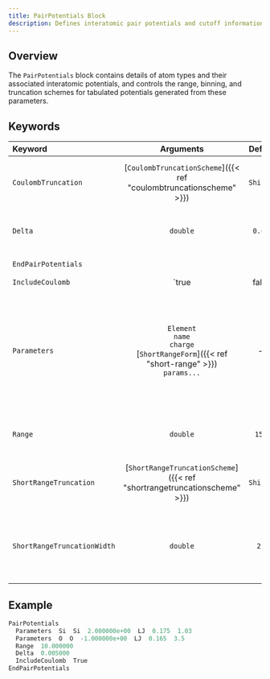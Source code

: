 ```yaml
---
title: PairPotentials Block
description: Defines interatomic pair potentials and cutoff information
---
```


## Overview

The `PairPotentials` block contains details of atom types and their associated interatomic potentials, and controls the range, binning, and truncation schemes for tabulated potentials generated from these parameters.

## Keywords

|Keyword|Arguments|Default|Description|
|:------|:--:|:-----:|-----------|
|`CoulombTruncation`|[`CoulombTruncationScheme`]({{< ref "coulombtruncationscheme" >}})|`Shifted`|Select the truncation scheme to use for coulomb interactions. This is a global parameter and applies to all pair potentials.|
|`Delta`|`double`|`0.005`|Spacing between points to use in the tabulated pair potential. This is a global parameter and applies to all pair potentials.|
|`EndPairPotentials`|||Indicates the end of the current `PairPotentials` block.||
|`IncludeCoulomb`|`true|false`|`false`|Whether coulomb terms are included in the tabulated pair potentials. If `false` then the tabulated pair potentials contain only short-range contributions, with charge interactions calculated analytically from atomic charges defined in [`Species`]({{< ref "speciesblock" >}}). This is a global parameter and applies to all pair potentials.|
|`Parameters`|`Element`<br/>`name`<br/>`charge`<br/>[`ShortRangeForm`]({{< ref "short-range" >}})<br/>`params...`|--|Define a single atomtype called `name`, assignable to any atom of the specified `Element`, with atomic `charge` and short range form and parameters. Parameters must be given in the order expected by the specified [short range type]({{< ref "short-range" >}}). The atomic `charge` must always be supplied, but is only used if `IncludeCoulomb` is `true`.|
|`Range`|`double`|`15.0`|Maximum range of the pair potentials in the simulation. This is a global parameter and applies to all pair potentials.|
|`ShortRangeTruncation`|[`ShortRangeTruncationScheme`]({{< ref "shortrangetruncationscheme" >}})|`Shifted`|Select the truncation scheme to use for short-range interactions. This is a global parameter and applies to all pair potentials.|
|`ShortRangeTruncationWidth`|`double`|`2.0`|Truncation width to use for certain [short-range truncation schemes]({{< ref "shortrangetruncationscheme" >}}). This is a global parameter and applies to all pair potentials.|

## Example

```r
PairPotentials
  Parameters  Si  Si  2.000000e+00  LJ  0.175  1.03
  Parameters  O  O  -1.000000e+00  LJ  0.165  3.5
  Range  10.000000
  Delta  0.005000
  IncludeCoulomb  True
EndPairPotentials

```
